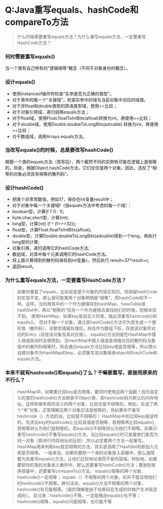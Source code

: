 Q:Java重写equals、hashCode和compareTo方法
===
>什么时候需要重写equals方法？为什么重写equals方法，一定要重写HashCode方法？

### 何时需要重写equals()
当一个类有自己特有的“逻辑相等”概念（不同于对象身份的概念）。

### 设计equals()
+ 使用instanceof操作符检查“实参是否为正确的类型”。
+ 对于类中的每一个“关键域”，检查实参中的域与当前对象中对应的域值。
+ 对于非float和double类型的原语类型域，使用==比较；
+ 对于对象引用域，递归调用equals方法；
+ 对于float域，使用Float.floatToIntBits(afloat)转换为int，再使用==比较；
+ 对于double域，使用Double.doubleToLongBits(adouble) 转换为int，再使用==比较；
+ 对于数组域，调用Arrays.equals方法。

### 当改写equals()的时候，总是要改写hashCode()
根据一个类的equals方法（改写后），两个截然不同的实例有可能在逻辑上是相等的，但是，根据Object.hashCode方法，它们仅仅是两个对象。因此，违反了“相等的对象必须具有相等的散列码”。

### 设计hashCode()
+ 把某个非零常数值，例如17，保存在int变量result中；
+ 对于对象中每一个关键域f（指equals方法中考虑的每一个域）：
+ boolean型，计算(f ? 0 : 1);
+ byte,char,short型，计算(int);
+ long型，计算(int) (f ^ (f>>>32));
+ float型，计算Float.floatToIntBits(afloat);
+ double型，计算Double.doubleToLongBits(adouble)得到一个long，再执行long型的计算;
+ 对象引用，递归调用它的hashCode方法;
+ 数组域，对其中每个元素调用它的hashCode方法。
+ 将上面计算得到的散列码保存到int变量c，然后执行 result=37*result+c;
+ 返回result。

### 为什么重写equals方法，一定要重写HashCode方法？
>如果你重载了equals，比如说是基于对象的内容实现的，而保留hashCode的实现不变，那么很可能某两个对象明明是“相等”，而hashCode却不一样。这样，当你用其中的一个作为键保存到hashMap、hasoTable或hashSet中，再以“相等的”找另一个作为键值去查找他们的时候，则根本找不到。
使用HashMap，如果key是自定义的类，就必须重写hashcode()和equals()。
>而对于每一个对象，通过其hashCode()方法可为其生成一个整形值（散列码），该整型值被处理后，将会作为数组下标，存放该对象所对应的Entry（存放该对象及其对应值）。 equals()方法则是在HashMap中插入值或查询时会使用到。当HashMap中插入值或查询值对应的散列码与数组中的散列码相等时，则会通过equals方法比较key值是否相等，所以想以自建对象作为HashMap的key，必须重写该对象继承object的hashCode和equals方法。 
### 本来不就有hashcode()和equals()了么？干嘛要重写，直接用原来的不行么？
>HashMap中，如果要比较key是否相等，要同时使用这两个函数！因为自定义的类的hashcode()方法继承于Object类，其hashcode码为默认的内存地址，这样即便有相同含义的两个对象，比较也是不相等的，例如，生成了两个“羊”对象，正常理解这两个对象应该是相等的，但如果你不重写 hashcode（）方法的话，比较是不相等的！
>HashMap中的比较key是这样的，先求出key的hashcode(),比较其值是否相等，若相等再比较equals(),若相等则认为他们是相等的。若equals()不相等则认为他们不相等。如果只重写hashcode()不重写equals()方法，当比较equals()时只是看他们是否为同一对象（即进行内存地址的比较）,所以必定要两个方法一起重写。HashMap用来判断key是否相等的方法，其实是调用了HashSet判断加入元素是否相等。
>一般来说，如果你要把一个类的对象放入容器中，那么通常要为其重写equals()方法，让他们比较地址值而不是内容值。特别地，如果要把你的类的对象放入散列中，那么还要重写hashCode()方法；要放到有序容器中，还要重写compareTo()方法。
>equals()相等的两个对象，hashcode()一定相等；
>equals（）不相等的两个对象，却并不能证明他们的hashcode()不相等。换句话说，equals()方法不相等的两个对象，hashcode()有可能相等。（我的理解是由于哈希码在生成的时候产生冲突造成的）。
>反过来：hashcode()不等，一定能推出equals()也不等；hashcode()相等，equals()可能相等，也可能不等